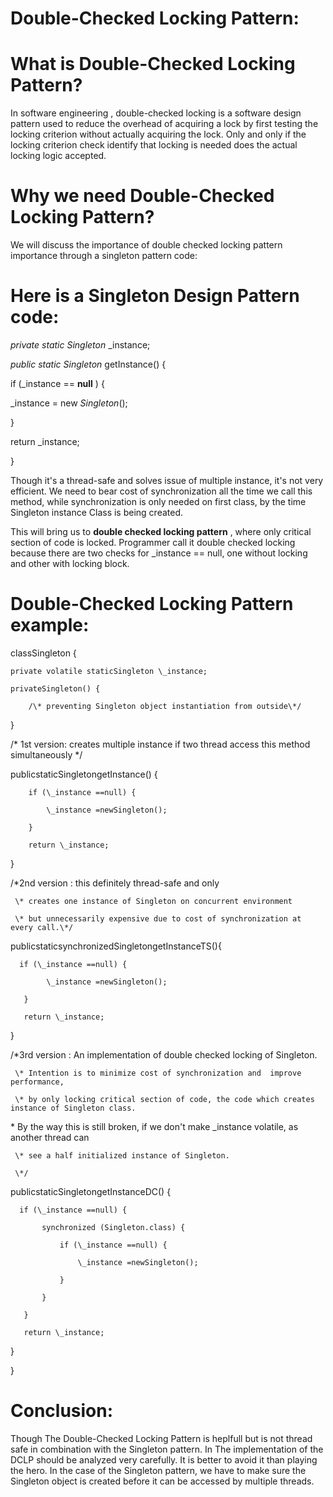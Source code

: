 # Double-Checked Locking Pattern:

# What is Double-Checked Locking Pattern?

In software engineering , double-checked locking is a software design pattern used to reduce the overhead of acquiring a lock by first testing the locking criterion without actually acquiring the lock. Only and only if the locking criterion check identify that locking is needed does the actual locking logic accepted.

# Why we need Double-Checked Locking Pattern?

We will discuss the importance of double checked locking pattern importance through a singleton pattern code:

# Here is a Singleton Design Pattern code:

_private_ _static_ _Singleton_ \_instance;

_public_ _static_ _Singleton_ getInstance() {

if (\_instance ==  **null** ) {

\_instance = new _Singleton_();

 }

 return \_instance;

 }

Though it&#39;s a thread-safe and solves issue of multiple instance, it&#39;s not very efficient. We need to bear cost of synchronization all the time we call this method, while synchronization is only needed on first class, by the time Singleton  instance Class  is being created.

This will bring us to  **double checked locking pattern** , where only critical section of code is locked. Programmer call it double checked locking because there are two checks for \_instance == null, one without locking and other with locking block.

# Double-Checked Locking Pattern example:

classSingleton {

    private volatile staticSingleton \_instance;

    privateSingleton() {

        /\* preventing Singleton object instantiation from outside\*/

 }

/\* 1st version: creates multiple instance if two thread access this method simultaneously \*/

publicstaticSingletongetInstance() {

        if (\_instance ==null) {

            \_instance =newSingleton();

        }

        return \_instance;

}

/\*2nd version : this definitely thread-safe and only

     \* creates one instance of Singleton on concurrent environment

     \* but unnecessarily expensive due to cost of synchronization at every call.\*/

publicstaticsynchronizedSingletongetInstanceTS(){

      if (\_instance ==null) {

            \_instance =newSingleton();

       }

       return \_instance;

 }

/\*3rd version : An implementation of double checked locking of Singleton.

     \* Intention is to minimize cost of synchronization and  improve performance,

     \* by only locking critical section of code, the code which creates instance of Singleton class.

 \* By the way this is still broken, if we don&#39;t make \_instance volatile, as another thread can

     \* see a half initialized instance of Singleton.

     \*/

 publicstaticSingletongetInstanceDC() {

      if (\_instance ==null) {

           synchronized (Singleton.class) {

               if (\_instance ==null) {

                   \_instance =newSingleton();

               }

           }

       }

       return \_instance;

  }

}

#

# Conclusion:

Though The Double-Checked Locking Pattern is heplfull but is not thread safe in combination with the Singleton pattern. In The implementation of the DCLP should be analyzed very carefully. It is better to avoid it than playing the hero. In the case of the Singleton pattern, we have to make sure the Singleton object is created before it can be accessed by multiple threads.
